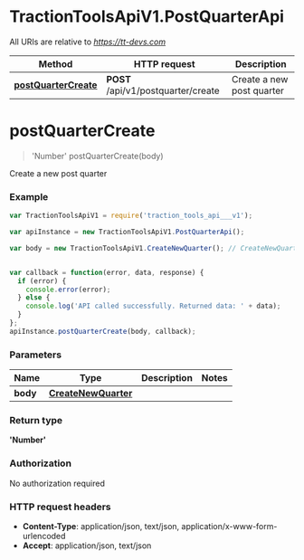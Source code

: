 # TractionToolsApiV1.PostQuarterApi

All URIs are relative to *https://tt-devs.com*

Method | HTTP request | Description
------------- | ------------- | -------------
[**postQuarterCreate**](PostQuarterApi.md#postQuarterCreate) | **POST** /api/v1/postquarter/create | Create a new post quarter


<a name="postQuarterCreate"></a>
# **postQuarterCreate**
> &#39;Number&#39; postQuarterCreate(body)

Create a new post quarter

### Example
```javascript
var TractionToolsApiV1 = require('traction_tools_api___v1');

var apiInstance = new TractionToolsApiV1.PostQuarterApi();

var body = new TractionToolsApiV1.CreateNewQuarter(); // CreateNewQuarter | 


var callback = function(error, data, response) {
  if (error) {
    console.error(error);
  } else {
    console.log('API called successfully. Returned data: ' + data);
  }
};
apiInstance.postQuarterCreate(body, callback);
```

### Parameters

Name | Type | Description  | Notes
------------- | ------------- | ------------- | -------------
 **body** | [**CreateNewQuarter**](CreateNewQuarter.md)|  | 

### Return type

**&#39;Number&#39;**

### Authorization

No authorization required

### HTTP request headers

 - **Content-Type**: application/json, text/json, application/x-www-form-urlencoded
 - **Accept**: application/json, text/json


